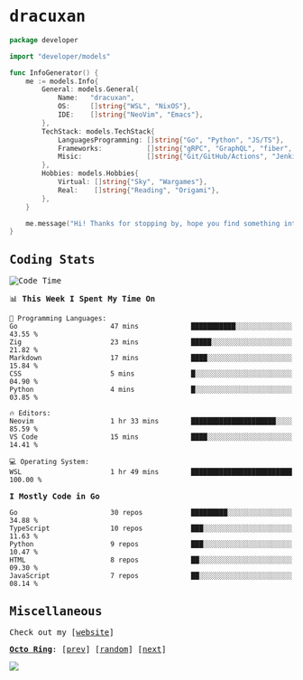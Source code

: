 <!-- Banner -->
<!--
<img src="https://i.imgur.com/mz4ym1F.png" style="max-height:550px"/>
-->


<samp>
	
<!-- Coded Intro -->
	
# dracuxan

```go
package developer

import "developer/models"

func InfoGenerator() {
	me := models.Info{
		General: models.General{
			Name:   "dracuxan",
			OS:     []string{"WSL", "NixOS"},
			IDE:    []string{"NeoVim", "Emacs"},
		},
		TechStack: models.TechStack{
			LanguagesProgramming: []string{"Go", "Python", "JS/TS"},
			Frameworks: 	      []string{"gRPC", "GraphQL", "fiber", "flask", "React.js", "Next.js"},
			Misic:                []string{"Git/GitHub/Actions", "Jenkins", "Docker"},
		},
		Hobbies: models.Hobbies{
			Virtual: []string{"Sky", "Wargames"},
			Real:    []string{"Reading", "Origami"},
		},		
	}

	me.message("Hi! Thanks for stopping by, hope you find something interesting!") 
}
```

## Coding Stats


<!--START_SECTION:waka-->
![Code Time](http://img.shields.io/badge/Code%20Time-355%20hrs%2015%20mins-blue)

📊 **This Week I Spent My Time On** 

```text
💬 Programming Languages: 
Go                       47 mins             ███████████░░░░░░░░░░░░░░   43.55 % 
Zig                      23 mins             █████░░░░░░░░░░░░░░░░░░░░   21.82 % 
Markdown                 17 mins             ████░░░░░░░░░░░░░░░░░░░░░   15.84 % 
CSS                      5 mins              █░░░░░░░░░░░░░░░░░░░░░░░░   04.90 % 
Python                   4 mins              █░░░░░░░░░░░░░░░░░░░░░░░░   03.85 % 

🔥 Editors: 
Neovim                   1 hr 33 mins        █████████████████████░░░░   85.59 % 
VS Code                  15 mins             ████░░░░░░░░░░░░░░░░░░░░░   14.41 % 

💻 Operating System: 
WSL                      1 hr 49 mins        █████████████████████████   100.00 % 
```

**I Mostly Code in Go** 

```text
Go                       30 repos            █████████░░░░░░░░░░░░░░░░   34.88 % 
TypeScript               10 repos            ███░░░░░░░░░░░░░░░░░░░░░░   11.63 % 
Python                   9 repos             ███░░░░░░░░░░░░░░░░░░░░░░   10.47 % 
HTML                     8 repos             ██░░░░░░░░░░░░░░░░░░░░░░░   09.30 % 
JavaScript               7 repos             ██░░░░░░░░░░░░░░░░░░░░░░░   08.14 % 
```




<!--END_SECTION:waka-->

## Miscellaneous

Check out my [[website](https://bynisarg.in/)]

[**Octo Ring**](https://octo-ring.com/):
[[prev](https://octo-ring.com/p/dracuxan/prev)]  [[random](https://octo-ring.com/p/dracuxan/random)]  [[next](https://octo-ring.com/p/dracuxan/next)]

![](https://komarev.com/ghpvc/?username=dracuxan&style=flat-square)

</samp>
